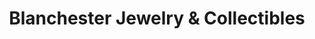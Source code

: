 ---
title: "Blanchester Jewelry & Collectibles"
url: /blanchester/blanchester-jewelry-und-collectibles/
shop: Schmuck
---